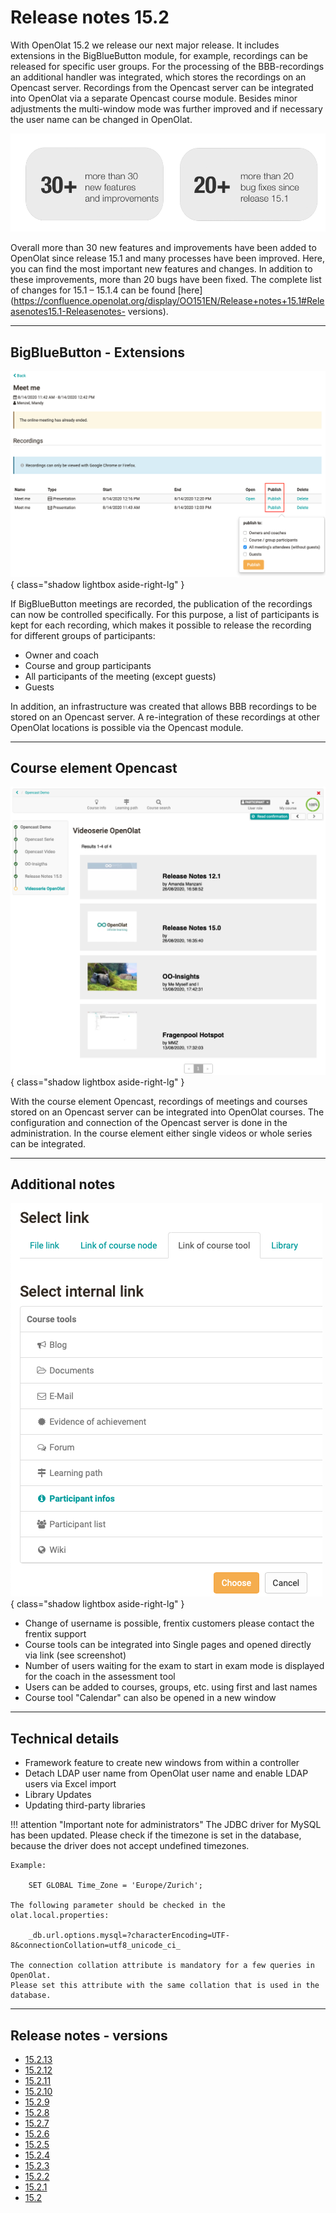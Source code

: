 # Release notes 15.2

With OpenOlat 15.2 we release our next major release. It includes extensions
in the BigBlueButton module, for example, recordings can be released for
specific user groups. For the processing of the BBB-recordings an additional
handler was integrated, which stores the recordings on an Opencast server.
Recordings from the Opencast server can be integrated into OpenOlat via a
separate Opencast course module. Besides minor adjustments the multi-window
mode was further improved and if necessary the user name can be changed in
OpenOlat.

![](assets/152/Features_Improvements_Labels_EN.png)

Overall more than 30 new features and improvements have been added to OpenOlat
since release 15.1 and many processes have been improved. Here, you can find
the most important new features and changes. In addition to these
improvements, more than 20 bugs have been fixed. The complete list of changes
for 15.1 – 15.1.4 can be found
[here](https://confluence.openolat.org/display/OO151EN/Release+notes+15.1#Releasenotes15.1-Releasenotes-
versions).

* * *

## BigBlueButton - Extensions

![](assets/152/Screenshot%202020-08-26%20at%2016.19.07.png){ class="shadow lightbox aside-right-lg" }

If BigBlueButton meetings are recorded, the publication of the recordings can
now be controlled specifically. For this purpose, a list of participants is
kept for each recording, which makes it possible to release the recording for
different groups of participants:

  * Owner and coach
  * Course and group participants
  * All participants of the meeting (except guests)
  * Guests

In addition, an infrastructure was created that allows BBB recordings to be
stored on an Opencast server. A re-integration of these recordings at other
OpenOlat locations is possible via the Opencast module.

* * *

## Course element Opencast

![](assets/152/Screenshot%202020-08-28%20at%2009.35.51.png){ class="shadow lightbox aside-right-lg" }

With the course element Opencast, recordings of meetings and courses stored on
an Opencast server can be integrated into OpenOlat courses. The configuration
and connection of the Opencast server is done in the administration. In the
course element either single videos or whole series can be integrated.

* * *

## Additional notes

![](assets/152/Screenshot%202020-08-28%20at%2010.44.53.png){ class="shadow lightbox aside-right-lg" }

  * Change of username is possible, frentix customers please contact the frentix support
  * Course tools can be integrated into Single pages and opened directly via link (see screenshot)
  * Number of users waiting for the exam to start in exam mode is displayed for the coach in the assessment tool
  * Users can be added to courses, groups, etc. using first and last names
  * Course tool "Calendar" can also be opened in a new window

* * *

## Technical details

  * Framework feature to create new windows from within a controller
  * Detach LDAP user name from OpenOlat user name and enable LDAP users via Excel import
  * Library Updates
  * Updating third-party libraries

!!! attention "Important note for administrators"
	The JDBC driver for MySQL has been updated. Please check if the timezone is
	set in the database, because the driver does not accept undefined timezones.
	
	Example:
	
		SET GLOBAL Time_Zone = 'Europe/Zurich';
	
	The following parameter should be checked in the olat.local.properties:  
	
		_db.url.options.mysql=?characterEncoding=UTF-8&connectionCollation=utf8_unicode_ci_
	
	The connection collation attribute is mandatory for a few queries in OpenOlat.
	Please set this attribute with the same collation that is used in the
	database.

* * *

  

## Release notes - versions

  * [15.2.13](https://jira.openolat.org/secure/ReleaseNote.jspa?projectId=10000&version=17012)
  * [15.2.12](https://jira.openolat.org/secure/ReleaseNote.jspa?projectId=10000&version=17011)
  * [15.2.11](https://jira.openolat.org/secure/ReleaseNote.jspa?projectId=10000&version=17009)
  * [15.2.10](https://jira.openolat.org/secure/ReleaseNote.jspa?projectId=10000&version=17006)
  * [15.2.9](https://jira.openolat.org/secure/ReleaseNote.jspa?projectId=10000&version=17003)
  * [15.2.8](https://jira.openolat.org/secure/ReleaseNote.jspa?projectId=10000&version=17001)
  * [15.2.7](https://jira.openolat.org/secure/ReleaseNote.jspa?projectId=10000&version=16946)
  * [15.2.6](https://jira.openolat.org/secure/ReleaseNote.jspa?projectId=10000&version=16944)
  * [15.2.5](https://jira.openolat.org/secure/ReleaseNote.jspa?projectId=10000&version=16943)
  * [15.2.4](https://jira.openolat.org/secure/ReleaseNote.jspa?projectId=10000&version=16942)
  * [15.2.3](https://jira.openolat.org/secure/ReleaseNote.jspa?projectId=10000&version=16940)
  * [15.2.2](https://jira.openolat.org/secure/ReleaseNote.jspa?projectId=10000&version=16939)
  * [15.2.1](https://jira.openolat.org/secure/ReleaseNote.jspa?projectId=10000&version=16937)
  * [15.2](https://jira.openolat.org/secure/ReleaseNote.jspa?projectId=10000&version=16923)

  

